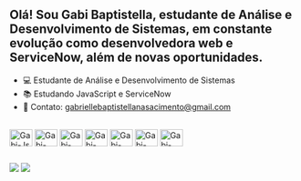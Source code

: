 ## Olá! Sou Gabi Baptistella, estudante de Análise e Desenvolvimento de Sistemas, em constante evolução como desenvolvedora web e ServiceNow, além de novas oportunidades.

- 💻 Estudante de Análise e Desenvolvimento de Sistemas
- 📚 Estudando JavaScript e ServiceNow
- 📧 Contato: gabriellebaptistellanasacimento@gmail.com

<div style="display: inline_block"><br>
  <img align="center" alt="Gabi-Js" height="30" width="40" src="https://cdn.jsdelivr.net/gh/devicons/devicon@latest/icons/javascript/javascript-original.svg">
  <img align="center" alt="Gabi-HTML" height="30" width="40" src="https://cdn.jsdelivr.net/gh/devicons/devicon@latest/icons/html5/html5-original.svg">
  <img align="center" alt="Gabi-CSS" height="30" width="40" src="https://cdn.jsdelivr.net/gh/devicons/devicon@latest/icons/css3/css3-original.svg">
  <img align="center" alt="Gabi-Bootstrap" height="30" width="40" src="https://cdn.jsdelivr.net/gh/devicons/devicon@latest/icons/bootstrap/bootstrap-original.svg">
  <img align="center" alt="Gabi-Trello" height="30" width="40" src="https://cdn.jsdelivr.net/gh/devicons/devicon@latest/icons/trello/trello-original.svg">
  <img align="center" alt="Gabi-Notion" height="30" width="40" src="https://cdn.jsdelivr.net/gh/devicons/devicon@latest/icons/notion/notion-original.svg"> 
  <img align="center" alt="Gabi-Figma" height="30" width="40" src="https://cdn.jsdelivr.net/gh/devicons/devicon@latest/icons/figma/figma-original.svg">
</div>
  
  ##
 
<div> 
  <a href = "mailto:gabriellebaptistellanascimento@gmail.com"><img src="https://img.shields.io/badge/Gmail-D14836?style=for-the-badge&logo=gmail&logoColor=white" target="_blank"></a>
  <a href="www.linkedin.com/in/gabrielle-baptistella-nascimento" target="_blank"><img src="https://img.shields.io/badge/LinkedIn-0077B5?style=for-the-badge&logo=linkedin&logoColor=white" target="_blank"></a> 
</div>

